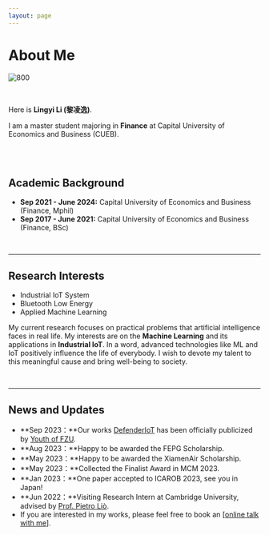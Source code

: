 ```yaml
---
layout: page
---
```

# About Me

![800](https://lingyili2000.github.io/lilingyi.jpg)

<br>

Here is **Lingyi Li (黎凌逸)**.

I am a master student majoring in **Finance** at Capital University of Economics and Business (CUEB).

<br>

<br>

## Academic Background

- **Sep 2021 - June 2024:** Capital University of Economics and Business (Finance, Mphil)
- **Sep 2017 - June 2021:** Capital University of Economics and Business (Finance, BSc)

<br>

---

## Research Interests

- Industrial IoT System
- Bluetooth Low Energy
- Applied Machine Learning

My current research focuses on practical problems that artificial intelligence faces in real life. My interests are on the **Machine Learning** and its applications in **Industrial IoT**. In a word, advanced technologies like ML and IoT positively influence the life of everybody.  I wish to devote my talent to this meaningful cause and bring well-being to society.

<br>

---

## News and Updates

- **Sep 2023：**Our works [DefenderIoT](https://fzuiot.site/) has been officially publicized by [Youth of FZU](https://mp.weixin.qq.com/s/MF2NJQtEHsVwsm8Ym-l7Gg).
- **Aug 2023：**Happy to be awarded the FEPG Scholarship.
- **May 2023：**Happy to be awarded the XiamenAir Scholarship.
- **May 2023：**Collected the Finalist Award in MCM 2023.
- **Jan 2023：**One paper accepted to ICAROB 2023, see you in Japan!
- **Jun 2022：**Visiting Research Intern at Cambridge University, advised by [Prof. Pietro Liò](https://www.cl.cam.ac.uk/~pl219/).
- If you are interested in my works, please feel free to book an [[online talk with me](https://calendly.com/lancecai/meet-with-lance)].
